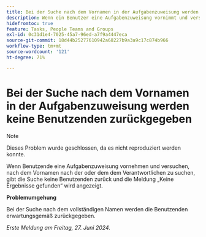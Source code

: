 ```yaml
---
title: Bei der Suche nach dem Vornamen in der Aufgabenzuweisung werden keine Benutzenden zurückgegeben
description: Wenn ein Benutzer eine Aufgabenzuweisung vornimmt und versucht, anhand des Vornamens nach dem Verantwortlichen zu suchen, gibt die Suche keine Benutzer zurück und der Benutzer sieht die Meldung Keine Ergebnisse gefunden. Eine Problemumgehung ist verfügbar.
hidefromtoc: true
feature: Tasks, People Teams and Groups
exl-id: 0c31d1e4-7025-45a7-96ed-a7f9a4447eca
source-git-commit: 18d44b25277610942a68227b9a3a9c17c874b966
workflow-type: tm+mt
source-wordcount: '121'
ht-degree: 71%

---
```


# Bei der Suche nach dem Vornamen in der Aufgabenzuweisung werden keine Benutzenden zurückgegeben

>[!NOTE]
>
>Dieses Problem wurde geschlossen, da es nicht reproduziert werden konnte.

Wenn Benutzende eine Aufgabenzuweisung vornehmen und versuchen, nach dem Vornamen nach der oder dem dem Verantwortlichen zu suchen, gibt die Suche keine Benutzenden zurück und die Meldung „Keine Ergebnisse gefunden“ wird angezeigt.

**Problemumgehung**

Bei der Suche nach dem vollständigen Namen werden die Benutzenden erwartungsgemäß zurückgegeben.

_Erste Meldung am Freitag, 27. Juni 2024._
